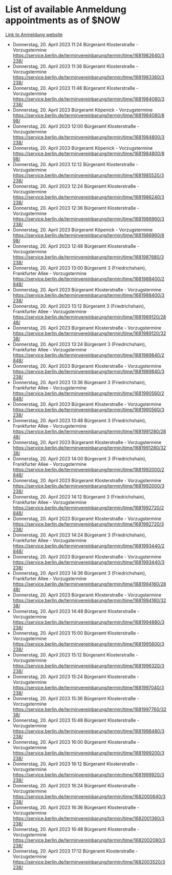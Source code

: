 # List of available Anmeldung appointments as of $NOW
[Link to Anmeldung website](https://service.berlin.de/terminvereinbarung/termin/tag.php?termin=1&anliegen[]=120686&dienstleisterlist=122210,122217,327316,122219,327312,122227,327314,122231,327346,122243,327348,122254,122252,329742,122260,329745,122262,329748,122271,327278,122273,327274,122277,327276,330436,122280,327294,122282,327290,122284,327292,122291,327270,122285,327266,122286,327264,122296,327268,150230,329760,122297,327286,122294,327284,122312,329763,122314,329775,122304,327330,122311,327334,122309,327332,317869,122281,327352,122279,329772,122283,122276,327324,122274,327326,122267,329766,122246,327318,122251,327320,122257,327322,122208,327298,122226,327300&herkunft=http%3A%2F%2Fservice.berlin.de%2Fdienstleistung%2F120686%2F)
- Donnerstag, 20. April 2023 11:24 Bürgeramt Klosterstraße - Vorzugstermine https://service.berlin.de/terminvereinbarung/termin/time/1681982640/3238/
- Donnerstag, 20. April 2023 11:36 Bürgeramt Klosterstraße - Vorzugstermine https://service.berlin.de/terminvereinbarung/termin/time/1681983360/3238/
- Donnerstag, 20. April 2023 11:48 Bürgeramt Klosterstraße - Vorzugstermine https://service.berlin.de/terminvereinbarung/termin/time/1681984080/3238/
- Donnerstag, 20. April 2023  Bürgeramt Köpenick - Vorzugstermine https://service.berlin.de/terminvereinbarung/termin/time/1681984080/898/
- Donnerstag, 20. April 2023 12:00 Bürgeramt Klosterstraße - Vorzugstermine https://service.berlin.de/terminvereinbarung/termin/time/1681984800/3238/
- Donnerstag, 20. April 2023  Bürgeramt Köpenick - Vorzugstermine https://service.berlin.de/terminvereinbarung/termin/time/1681984800/898/
- Donnerstag, 20. April 2023 12:12 Bürgeramt Klosterstraße - Vorzugstermine https://service.berlin.de/terminvereinbarung/termin/time/1681985520/3238/
- Donnerstag, 20. April 2023 12:24 Bürgeramt Klosterstraße - Vorzugstermine https://service.berlin.de/terminvereinbarung/termin/time/1681986240/3238/
- Donnerstag, 20. April 2023 12:36 Bürgeramt Klosterstraße - Vorzugstermine https://service.berlin.de/terminvereinbarung/termin/time/1681986960/3238/
- Donnerstag, 20. April 2023  Bürgeramt Köpenick - Vorzugstermine https://service.berlin.de/terminvereinbarung/termin/time/1681986960/898/
- Donnerstag, 20. April 2023 12:48 Bürgeramt Klosterstraße - Vorzugstermine https://service.berlin.de/terminvereinbarung/termin/time/1681987680/3238/
- Donnerstag, 20. April 2023 13:00 Bürgeramt 3 (Friedrichshain), Frankfurter Allee - Vorzugstermine https://service.berlin.de/terminvereinbarung/termin/time/1681988400/2848/
- Donnerstag, 20. April 2023  Bürgeramt Klosterstraße - Vorzugstermine https://service.berlin.de/terminvereinbarung/termin/time/1681988400/3238/
- Donnerstag, 20. April 2023 13:12 Bürgeramt 3 (Friedrichshain), Frankfurter Allee - Vorzugstermine https://service.berlin.de/terminvereinbarung/termin/time/1681989120/2848/
- Donnerstag, 20. April 2023  Bürgeramt Klosterstraße - Vorzugstermine https://service.berlin.de/terminvereinbarung/termin/time/1681989120/3238/
- Donnerstag, 20. April 2023 13:24 Bürgeramt 3 (Friedrichshain), Frankfurter Allee - Vorzugstermine https://service.berlin.de/terminvereinbarung/termin/time/1681989840/2848/
- Donnerstag, 20. April 2023  Bürgeramt Klosterstraße - Vorzugstermine https://service.berlin.de/terminvereinbarung/termin/time/1681989840/3238/
- Donnerstag, 20. April 2023 13:36 Bürgeramt 3 (Friedrichshain), Frankfurter Allee - Vorzugstermine https://service.berlin.de/terminvereinbarung/termin/time/1681990560/2848/
- Donnerstag, 20. April 2023  Bürgeramt Klosterstraße - Vorzugstermine https://service.berlin.de/terminvereinbarung/termin/time/1681990560/3238/
- Donnerstag, 20. April 2023 13:48 Bürgeramt 3 (Friedrichshain), Frankfurter Allee - Vorzugstermine https://service.berlin.de/terminvereinbarung/termin/time/1681991280/2848/
- Donnerstag, 20. April 2023  Bürgeramt Klosterstraße - Vorzugstermine https://service.berlin.de/terminvereinbarung/termin/time/1681991280/3238/
- Donnerstag, 20. April 2023 14:00 Bürgeramt 3 (Friedrichshain), Frankfurter Allee - Vorzugstermine https://service.berlin.de/terminvereinbarung/termin/time/1681992000/2848/
- Donnerstag, 20. April 2023  Bürgeramt Klosterstraße - Vorzugstermine https://service.berlin.de/terminvereinbarung/termin/time/1681992000/3238/
- Donnerstag, 20. April 2023 14:12 Bürgeramt 3 (Friedrichshain), Frankfurter Allee - Vorzugstermine https://service.berlin.de/terminvereinbarung/termin/time/1681992720/2848/
- Donnerstag, 20. April 2023  Bürgeramt Klosterstraße - Vorzugstermine https://service.berlin.de/terminvereinbarung/termin/time/1681992720/3238/
- Donnerstag, 20. April 2023 14:24 Bürgeramt 3 (Friedrichshain), Frankfurter Allee - Vorzugstermine https://service.berlin.de/terminvereinbarung/termin/time/1681993440/2848/
- Donnerstag, 20. April 2023  Bürgeramt Klosterstraße - Vorzugstermine https://service.berlin.de/terminvereinbarung/termin/time/1681993440/3238/
- Donnerstag, 20. April 2023 14:36 Bürgeramt 3 (Friedrichshain), Frankfurter Allee - Vorzugstermine https://service.berlin.de/terminvereinbarung/termin/time/1681994160/2848/
- Donnerstag, 20. April 2023  Bürgeramt Klosterstraße - Vorzugstermine https://service.berlin.de/terminvereinbarung/termin/time/1681994160/3238/
- Donnerstag, 20. April 2023 14:48 Bürgeramt Klosterstraße - Vorzugstermine https://service.berlin.de/terminvereinbarung/termin/time/1681994880/3238/
- Donnerstag, 20. April 2023 15:00 Bürgeramt Klosterstraße - Vorzugstermine https://service.berlin.de/terminvereinbarung/termin/time/1681995600/3238/
- Donnerstag, 20. April 2023 15:12 Bürgeramt Klosterstraße - Vorzugstermine https://service.berlin.de/terminvereinbarung/termin/time/1681996320/3238/
- Donnerstag, 20. April 2023 15:24 Bürgeramt Klosterstraße - Vorzugstermine https://service.berlin.de/terminvereinbarung/termin/time/1681997040/3238/
- Donnerstag, 20. April 2023 15:36 Bürgeramt Klosterstraße - Vorzugstermine https://service.berlin.de/terminvereinbarung/termin/time/1681997760/3238/
- Donnerstag, 20. April 2023 15:48 Bürgeramt Klosterstraße - Vorzugstermine https://service.berlin.de/terminvereinbarung/termin/time/1681998480/3238/
- Donnerstag, 20. April 2023 16:00 Bürgeramt Klosterstraße - Vorzugstermine https://service.berlin.de/terminvereinbarung/termin/time/1681999200/3238/
- Donnerstag, 20. April 2023 16:12 Bürgeramt Klosterstraße - Vorzugstermine https://service.berlin.de/terminvereinbarung/termin/time/1681999920/3238/
- Donnerstag, 20. April 2023 16:24 Bürgeramt Klosterstraße - Vorzugstermine https://service.berlin.de/terminvereinbarung/termin/time/1682000640/3238/
- Donnerstag, 20. April 2023 16:36 Bürgeramt Klosterstraße - Vorzugstermine https://service.berlin.de/terminvereinbarung/termin/time/1682001360/3238/
- Donnerstag, 20. April 2023 16:48 Bürgeramt Klosterstraße - Vorzugstermine https://service.berlin.de/terminvereinbarung/termin/time/1682002080/3238/
- Donnerstag, 20. April 2023 17:12 Bürgeramt Klosterstraße - Vorzugstermine https://service.berlin.de/terminvereinbarung/termin/time/1682003520/3238/
